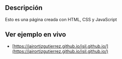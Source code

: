 ## Descripción

Esto es una página creada con HTML, CSS y JavaScript

## Ver ejemplo en vivo
- [https://jairortizgutierrez.github.io/isil.github.io/](https://jairortizgutierrez.github.io/isil.github.io/)
